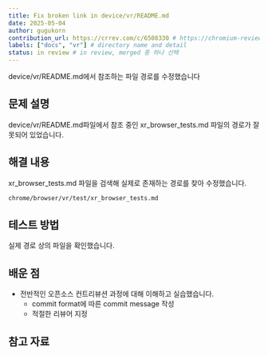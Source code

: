```yaml
---
title: Fix broken link in device/vr/README.md
date: 2025-05-04
author: gugukorn
contribution_url: https://crrev.com/c/6508330 # https://chromium-review.googlesource.com/c/chromium/src/+/6508330
labels: ["docs", "vr"] # directory name and detail
status: in review # in review, merged 중 하나 선택
---
```


device/vr/README.md에서 참조하는 파일 경로를 수정했습니다

## 문제 설명

device/vr/README.md파일에서 참조 중인 xr_browser_tests.md 파일의 경로가 잘못되어 있었습니다.

## 해결 내용

xr_browser_tests.md 파일을 검색해 실제로 존재하는 경로를 찾아 수정했습니다.

```markdown
chrome/browser/vr/test/xr_browser_tests.md
```

## 테스트 방법

실제 경로 상의 파일을 확인했습니다.

## 배운 점
- 전반적인 오픈소스 컨트리뷰션 과정에 대해 이해하고 실습했습니다.
  - commit format에 따른 commit message 작성
  - 적절한 리뷰어 지정

## 참고 자료